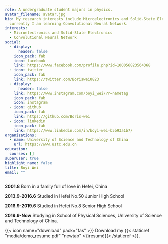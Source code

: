 ```yaml
---
role: A undergraduate student majors in physics.
avatar_filename: avatar.jpg
bio: My research interests include Microelectronics and Solid-State Electronics,
  currently I am learning Convolutional Neural Network.
interests:
  - Microelectronics and Solid-State Electronics
  - Convolutional Neural Network
social:
  - display:
      header: false
    icon_pack: fab
    icon: facebook
    link: https://www.facebook.com/profile.php?id=100056823564368
  - icon: twitter
    icon_pack: fab
    link: https://twitter.com/Boriswei0823
  - display:
      header: false
    link: https://www.instagram.com/boyi_wei/?r=nametag
    icon_pack: fab
    icon: instagram
  - icon: github
    icon_pack: fab
    link: https://github.com/Boris-wei
  - icon: linkedin
    icon_pack: fab
    link: https://www.linkedin.com/in/boyi-wei-b5b93a1b7/
organizations:
  - name: University of Science and Technology of China
    url: https://www.ustc.edu.cn
education:
  courses: []
superuser: true
highlight_name: false
title: Boyi Wei
email: ""
---
```

**2001.8** Born in a family full of love in Hefei, China

**2013.9-2016.6** Studied in Hefei No.50 Junior High School

**2016.9-2019.6** Studied in Hefei No.8 Senior High School

**2019.9-Now** Studying in School of Physical Sciences, University of Science and Technology of China.

{{< icon name="download" pack="fas" >}} Download my {{< staticref "media/demo_resume.pdf" "newtab" >}}resumé{{< /staticref >}}.